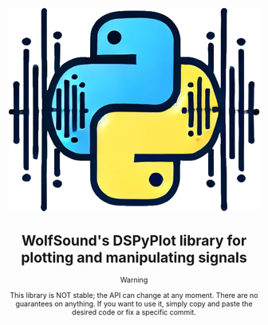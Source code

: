 <div align="center">

<img src="docs/logo.png" width="512px" />

# WolfSound's DSPyPlot library for plotting and manipulating signals

> [!WARNING]
> This library is NOT stable; the API can change at any moment. There are no guarantees on anything. If you want to use it, simply copy and paste the desired code or fix a specific commit.

</div>

